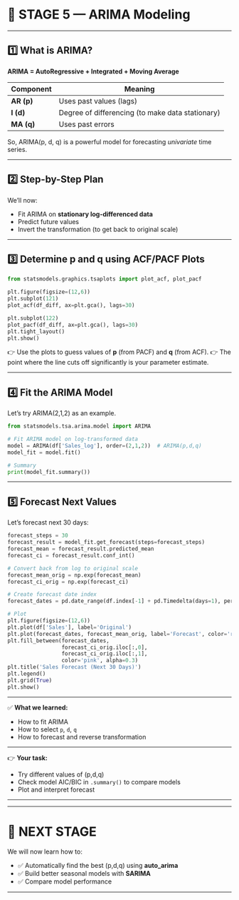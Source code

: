 
# 🔰 **STAGE 5 — ARIMA Modeling**

---

## 1️⃣ **What is ARIMA?**

**ARIMA = AutoRegressive + Integrated + Moving Average**

| Component  | Meaning                                          |
| ---------- | ------------------------------------------------ |
| **AR (p)** | Uses past values (lags)                          |
| **I (d)**  | Degree of differencing (to make data stationary) |
| **MA (q)** | Uses past errors                                 |

So, ARIMA(p, d, q) is a powerful model for forecasting *univariate* time series.

---

## 2️⃣ **Step-by-Step Plan**

We’ll now:

* Fit ARIMA on **stationary log-differenced data**
* Predict future values
* Invert the transformation (to get back to original scale)

---

## 3️⃣ **Determine p and q using ACF/PACF Plots**

```python
from statsmodels.graphics.tsaplots import plot_acf, plot_pacf

plt.figure(figsize=(12,6))
plt.subplot(121)
plot_acf(df_diff, ax=plt.gca(), lags=30)

plt.subplot(122)
plot_pacf(df_diff, ax=plt.gca(), lags=30)
plt.tight_layout()
plt.show()
```

👉 Use the plots to guess values of **p** (from PACF) and **q** (from ACF).
👉 The point where the line cuts off significantly is your parameter estimate.

---

## 4️⃣ **Fit the ARIMA Model**

Let’s try ARIMA(2,1,2) as an example.

```python
from statsmodels.tsa.arima.model import ARIMA

# Fit ARIMA model on log-transformed data
model = ARIMA(df['Sales_log'], order=(2,1,2))  # ARIMA(p,d,q)
model_fit = model.fit()

# Summary
print(model_fit.summary())
```

---

## 5️⃣ **Forecast Next Values**

Let’s forecast next 30 days:

```python
forecast_steps = 30
forecast_result = model_fit.get_forecast(steps=forecast_steps)
forecast_mean = forecast_result.predicted_mean
forecast_ci = forecast_result.conf_int()

# Convert back from log to original scale
forecast_mean_orig = np.exp(forecast_mean)
forecast_ci_orig = np.exp(forecast_ci)

# Create forecast date index
forecast_dates = pd.date_range(df.index[-1] + pd.Timedelta(days=1), periods=forecast_steps)

# Plot
plt.figure(figsize=(12,6))
plt.plot(df['Sales'], label='Original')
plt.plot(forecast_dates, forecast_mean_orig, label='Forecast', color='red')
plt.fill_between(forecast_dates, 
                 forecast_ci_orig.iloc[:,0], 
                 forecast_ci_orig.iloc[:,1], 
                 color='pink', alpha=0.3)
plt.title('Sales Forecast (Next 30 Days)')
plt.legend()
plt.grid(True)
plt.show()
```

---

✅ **What we learned:**

* How to fit ARIMA
* How to select `p`, `d`, `q`
* How to forecast and reverse transformation

---

👉 **Your task:**

* Try different values of (p,d,q)
* Check model AIC/BIC in `.summary()` to compare models
* Plot and interpret forecast

---

---

# 🔰 **NEXT STAGE**

We will now learn how to:

* ✅ Automatically find the best (p,d,q) using **auto\_arima**
* ✅ Build better seasonal models with **SARIMA**
* ✅ Compare model performance

---
